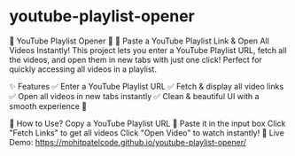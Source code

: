 # youtube-playlist-opener

🎥 YouTube Playlist Opener 🚀
🔗 Paste a YouTube Playlist Link & Open All Videos Instantly!
This project lets you enter a YouTube Playlist URL, fetch all the videos, and open them in new tabs with just one click! Perfect for quickly accessing all videos in a playlist.

✨ Features
✅ Enter a YouTube Playlist URL
✅ Fetch & display all video links
✅ Open all videos in new tabs instantly
✅ Clean & beautiful UI with a smooth experience 🎨

📌 How to Use?
Copy a YouTube Playlist URL 🎵
Paste it in the input box
Click "Fetch Links" to get all videos
Click "Open Video" to watch instantly!
🚀 Live Demo: https://mohitpatelcode.github.io/youtube-playlist-opener/

